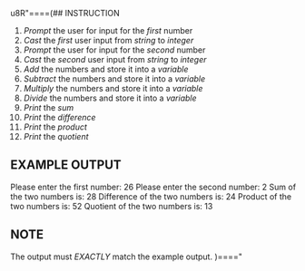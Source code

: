 u8R"====(## INSTRUCTION
  1. *Prompt* the user for input for the *first* number
  2. *Cast* the *first* user input from *string* to *integer*
  3. *Prompt* the user for input for the *second* number
  4. *Cast* the *second* user input from *string* to *integer*
  5. *Add* the numbers and store it into a *variable*
  6. *Subtract* the numbers and store it into a *variable*
  7. *Multiply* the numbers and store it into a *variable*
  8. *Divide* the numbers and store it into a *variable*
  9. *Print* the *sum*
  10. *Print* the *difference*
  11. *Print* the *product*
  12. *Print* the *quotient*
## EXAMPLE OUTPUT
Please enter the first number: 26
Please enter the second number: 2
Sum of the two numbers is: 28
Difference of the two numbers is: 24
Product of the two numbers is: 52
Quotient of the two numbers is: 13
## NOTE
The output must *EXACTLY* match the example output.
)===="
